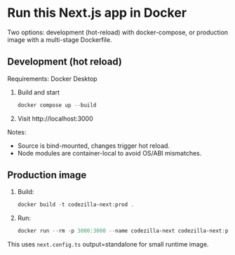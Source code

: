 # Run this Next.js app in Docker

Two options: development (hot-reload) with docker-compose, or production image with a multi-stage Dockerfile.

## Development (hot reload)

Requirements: Docker Desktop

1. Build and start

   ```powershell
   docker compose up --build
   ```

2. Visit http://localhost:3000

Notes:

- Source is bind-mounted, changes trigger hot reload.
- Node modules are container-local to avoid OS/ABI mismatches.

## Production image

1. Build:

   ```powershell
   docker build -t codezilla-next:prod .
   ```

2. Run:

   ```powershell
   docker run --rm -p 3000:3000 --name codezilla-next codezilla-next:prod
   ```

This uses `next.config.ts` output=standalone for small runtime image.

